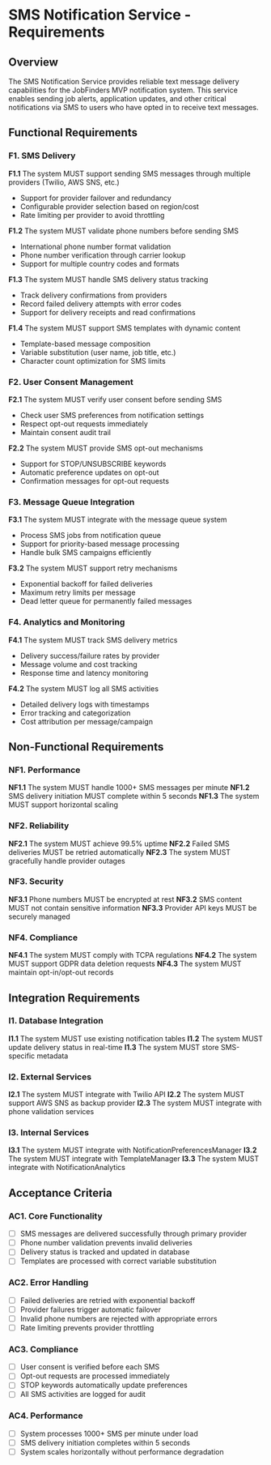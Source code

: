 # SMS Notification Service - Requirements

## Overview
The SMS Notification Service provides reliable text message delivery capabilities for the JobFinders MVP notification system. This service enables sending job alerts, application updates, and other critical notifications via SMS to users who have opted in to receive text messages.

## Functional Requirements

### F1. SMS Delivery
**F1.1** The system MUST support sending SMS messages through multiple providers (Twilio, AWS SNS, etc.)
- Support for provider failover and redundancy
- Configurable provider selection based on region/cost
- Rate limiting per provider to avoid throttling

**F1.2** The system MUST validate phone numbers before sending SMS
- International phone number format validation
- Phone number verification through carrier lookup
- Support for multiple country codes and formats

**F1.3** The system MUST handle SMS delivery status tracking
- Track delivery confirmations from providers
- Record failed delivery attempts with error codes
- Support for delivery receipts and read confirmations

**F1.4** The system MUST support SMS templates with dynamic content
- Template-based message composition
- Variable substitution (user name, job title, etc.)
- Character count optimization for SMS limits

### F2. User Consent Management
**F2.1** The system MUST verify user consent before sending SMS
- Check user SMS preferences from notification settings
- Respect opt-out requests immediately
- Maintain consent audit trail

**F2.2** The system MUST provide SMS opt-out mechanisms
- Support for STOP/UNSUBSCRIBE keywords
- Automatic preference updates on opt-out
- Confirmation messages for opt-out requests

### F3. Message Queue Integration
**F3.1** The system MUST integrate with the message queue system
- Process SMS jobs from notification queue
- Support for priority-based message processing
- Handle bulk SMS campaigns efficiently

**F3.2** The system MUST support retry mechanisms
- Exponential backoff for failed deliveries
- Maximum retry limits per message
- Dead letter queue for permanently failed messages

### F4. Analytics and Monitoring
**F4.1** The system MUST track SMS delivery metrics
- Delivery success/failure rates by provider
- Message volume and cost tracking
- Response time and latency monitoring

**F4.2** The system MUST log all SMS activities
- Detailed delivery logs with timestamps
- Error tracking and categorization
- Cost attribution per message/campaign

## Non-Functional Requirements

### NF1. Performance
**NF1.1** The system MUST handle 1000+ SMS messages per minute
**NF1.2** SMS delivery initiation MUST complete within 5 seconds
**NF1.3** The system MUST support horizontal scaling

### NF2. Reliability
**NF2.1** The system MUST achieve 99.5% uptime
**NF2.2** Failed SMS deliveries MUST be retried automatically
**NF2.3** The system MUST gracefully handle provider outages

### NF3. Security
**NF3.1** Phone numbers MUST be encrypted at rest
**NF3.2** SMS content MUST not contain sensitive information
**NF3.3** Provider API keys MUST be securely managed

### NF4. Compliance
**NF4.1** The system MUST comply with TCPA regulations
**NF4.2** The system MUST support GDPR data deletion requests
**NF4.3** The system MUST maintain opt-in/opt-out records

## Integration Requirements

### I1. Database Integration
**I1.1** The system MUST use existing notification tables
**I1.2** The system MUST update delivery status in real-time
**I1.3** The system MUST store SMS-specific metadata

### I2. External Services
**I2.1** The system MUST integrate with Twilio API
**I2.2** The system MUST support AWS SNS as backup provider
**I2.3** The system MUST integrate with phone validation services

### I3. Internal Services
**I3.1** The system MUST integrate with NotificationPreferencesManager
**I3.2** The system MUST integrate with TemplateManager
**I3.3** The system MUST integrate with NotificationAnalytics

## Acceptance Criteria

### AC1. Core Functionality
- [ ] SMS messages are delivered successfully through primary provider
- [ ] Phone number validation prevents invalid deliveries
- [ ] Delivery status is tracked and updated in database
- [ ] Templates are processed with correct variable substitution

### AC2. Error Handling
- [ ] Failed deliveries are retried with exponential backoff
- [ ] Provider failures trigger automatic failover
- [ ] Invalid phone numbers are rejected with appropriate errors
- [ ] Rate limiting prevents provider throttling

### AC3. Compliance
- [ ] User consent is verified before each SMS
- [ ] Opt-out requests are processed immediately
- [ ] STOP keywords automatically update preferences
- [ ] All SMS activities are logged for audit

### AC4. Performance
- [ ] System processes 1000+ SMS per minute under load
- [ ] SMS delivery initiation completes within 5 seconds
- [ ] System scales horizontally without performance degradation